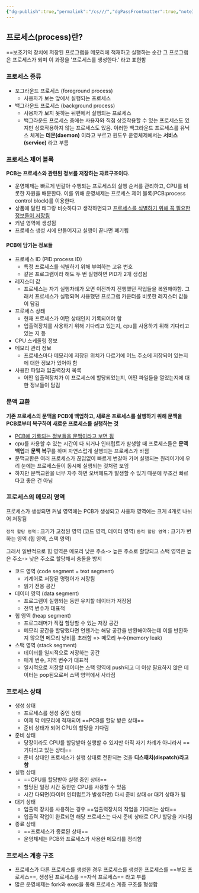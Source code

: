 ```yaml
---
{"dg-publish":true,"permalink":"/cs///","dgPassFrontmatter":true,"noteIcon":"","created":"2024-11-02T20:14:12.786+09:00","updated":"2024-11-05T04:48:02.967+09:00"}
---
```



## 프로세스(process)란?

==보조기억 장치에 저장된 프로그램을 메모리에 적재하고 실행하는 순간 그 프로그램은 프로세스가 되며 이 과정을 '프로세스를 생성한다.' 라고 표현함

### 프로세스 종류

- 포그라운드 프로세스 (foreground process)
	- 사용자가 보는 앞에서 실행되는 프로세스
- 백그라운드 프로세스 (background process)
	- 사용자가 보지 못하는 뒤편에서 실행되는 프로세스
	- 백그라운드 프로세스 중에는 사용자와 직접 상호작용할 수 있는 프로세스도 있지만 상호작용하지 않는 프로세스도 있음. 이러한 백그라운드 프로세스를 유닉스 체계는 **데몬(daemon)** 이라고 부르고 윈도우 운영체제에서는 **서비스(service)** 라고 부름

### 프로세스 제어 블록

**PCB는 프로세스와 관련된 정보를 저장하는 자료구조이다.**

- 운영체제는 빠르게 번갈아 수행되는 프로세스의 실행 순서를 관리하고, CPU를 비롯한 자원을 배분한다. 이를 위해 운영체제는 프로세스 제어 블록(PCB:process control block)를 이용한다.
- 상품에 달린 태그랑 비슷하다고 생각하면되고 <u>프로세스를 식별하기 위해 꼭 필요한 정보들이 저장됨</u>
- 커널 영역에 생성됨
- 프로세스 생성 시에 만들어지고 실행이 끝나면 폐기됨

#### PCB에 담기는 정보들
- 프로세스 ID (PID:process ID)
	- 특정 프로세스를 식별하기 위해 부여하는 고유 번호
	- 같은 프로그램이라 해도 두 번 실행하면 PID가 2개 생성됨
- 레지스터 값
	- 프로세스는 자기 실행차례가 오면 이전까지 진행했던 작업들을 복원해야함. 그래서 프로세스가 실행되며 사용했던 프로그램 카운터를 비롯한 레지스터 값들이 담김
- 프로세스 상태
	- 현재 프로세스가 어떤 상태인지 기록되어야 함
	- 입출력장치를 사용하기 위해 기다리고 있는지, cpu를 사용하기 위해 기다리고 있는 지 등
- CPU 스케줄링 정보
- 메모리 관리 정보
	- 프로세스마다 메모리에 저장된 위치가 다르기에 어느 주소에 저장되어 있는지에 대한 정보가 있어야 함
- 사용한 파일과 입출력장치 목록
	- 어떤 입출력장치가 이 프로세스에 할당되었는지, 어떤 파일들을 열었는지에 대한 정보들이 담김

### 문맥 교환

**기존 프로세스의 문맥을 PCB에 백업하고, 새로운 프로세스를 실행하기 위해 문맥을 PCB로부터 복구하여 새로운 프로세스를 실행하는 것**

- <u>PCB에 기록되는 정보들을 문맥이라고 보면 됨 </u>
- cpu를 사용할 수 있는 시간이 다 되거나 인터럽트가 발생할 때 프로세스들은 **문맥 백업**과 **문맥 복구**를 하며 자연스럽게 실행되는 프로세스가 바뀜
- 문맥교환은 여러 프로세스가 끊임없이 빠르게 번갈아 가며 실행되는 원리이기에 우리 눈에는 프로세스들이 동시에 실행되는 것처럼 보임
- 하지만 문맥교환을 너무 자주 하면 오버헤드가 발생할 수 있기 때문에 무조건 빠르다고 좋은 건 아님

### 프로세스의 메모리 영역

프로세스가 생성되면 커널 영역에는 PCB가 생성되고 사용자 영역에는 크게 4개로 나뉘어 저장됨

`정적 할당 영역` : 크기가 고정된 영역 (코드 영역, 데이터 영역)
`동적 할당 영역` : 크기가 변하는 영역 (힙 영역, 스택 영역) 

그래서 일반적으로 힙 영역은 메모리 낮은 주소-> 높은 주소로 할당되고 스택 영역은 높은 주소-> 낮은 주소로 할당해서 충돌을 방지


- 코드 영역 (code segment = text segment)
	- 기계어로 저장된 명령어가 저장됨
	- 읽기 전용 공간
- 데이터 영역 (data segment)
	- 프로그램이 실행되는 동안 유지할 데이터가 저장됨
	- 전역 변수가 대표적
- 힙 영역 (heap segment)
	- 프로그래머가 직접 할당할 수 있는 저장 공간
	- 메모리 공간을 할당했다면 언젠가는 해당 공간을 반환해야하는데 이를 반환하지 않으면 메모리 낭비를 초래함 => 메모리 누수(memory leak)
- 스택 영역 (stack segment)
	- 데이터를 일시적으로 저장하는 공간
	- 매개 변수, 지역 변수가 대표적
	- 일시적으로 저장할 데이터는 스택 영역에 push되고 더 이상 필요하지 않은 데이터는 pop됨으로써 스택 영역에서 사라짐

### 프로세스 상태

- 생성 상태
	- 프로세스를 생성 중인 상태
	- 이제 막 메모리에 적재되어 ==PCB를 할당 받은 상태==
	- 준비 상태가 되어 CPU의 할당을 기다림
- 준비 상태
	- 당장이라도 CPU를 할당받아 실행할 수 있지만 아직 자기 차례가 아니라서 ==기다리고 있는 상태==
	- 준비 상태인 프로세스가 실행 상태로 전환되는 것을 **디스패치(dispatch)라고 함**
- 실행 상태
	- ==CPU를 할당받아 실행 중인 상태==
	- 할당된 일정 시간 동안만 CPU를 사용할 수 있음 
	- 시간 다되면(타이머 인터럽트가 발생하면) 다시 준비 상태 or 대기 상태가 됨
- 대기 상태
	- 입출력 장치를 사용하는 경우 ==입출력장치의 작업을 기다리는 상태==
	- 입출력 작업이 완료되면 해당 프로세스는 다시 준비 상태로 CPU 할당을 기다림
- 종료 상태
	- ==프로세스가 종료된 상태==
	- 운영체제는 PCB와 프로세스가 사용한 메모리를 정리함

### 프로세스 계층 구조

- 프로세스가 다른 프로세스를 생성한 경우 프로세스를 생성한 프로세스를 ==부모 프로세스==, 생성된 프로세스를 ==자식 프로세스== 라고 부름
- 많은 운영체제는 fork와 exec을 통해 프로세스 계층 구조를 형성함